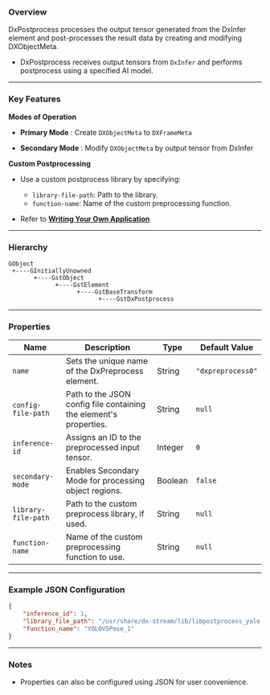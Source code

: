 
### **Overview**
DxPostprocess processes the output tensor generated from the DxInfer element and post-processes the result data by creating and modifying DXObjectMeta.

- DxPostprocess receives output tensors from `DxInfer` and performs postprocess using a specified AI model. 

---

### **Key Features**

**Modes of Operation**

   - **Primary Mode** : Create `DXObjectMeta` to `DXFrameMeta` 

   - **Secondary Mode** : Modify `DXObjectMeta` by output tensor from DxInfer

**Custom Postprocessing**

   - Use a custom postprocess library by specifying:
     - `library-file-path`: Path to the library.
     - `function-name`: Name of the custom preprocessing function.

   - Refer to [**Writing Your Own Application**](./../writing_your_own_application.md)

---

### **Hierarchy**

```
GObject
 +----GInitiallyUnowned
       +----GstObject
             +----GstElement
                   +----GstBaseTransform
                         +----GstDxPostprocess
```

---

### **Properties**

| **Name**             | **Description**                                                                                      | **Type**             | **Default Value**       |
|-----------------------|------------------------------------------------------------------------------------------------------|----------------------|-------------------------|
| `name`               | Sets the unique name of the DxPreprocess element.                                                   | String               | `"dxpreprocess0"`       |
| `config-file-path`   | Path to the JSON config file containing the element's properties.                                    | String               | `null`                 |
| `inference-id`      | Assigns an ID to the preprocessed input tensor.                                                      | Integer              | `0`                    |
| `secondary-mode`     | Enables Secondary Mode for processing object regions.                                               | Boolean              | `false`                |
| `library-file-path`  | Path to the custom preprocess library, if used.                                                     | String               | `null`                 |
| `function-name`      | Name of the custom preprocessing function to use.                                                   | String               | `null`                 |

---

### **Example JSON Configuration**

```json
{
    "inference_id": 1,
    "library_file_path": "/usr/share/dx-stream/lib/libpostprocess_yolo.so",
    "function_name": "YOLOV5Pose_1"
}
```

---

### **Notes**
- Properties can also be configured using JSON for user convenience.
